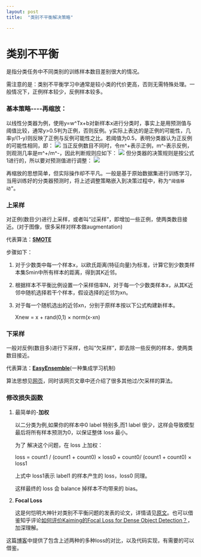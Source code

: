 ```yaml
---
layout: post
title:  "类别不平衡解决策略"

---
```


# 类别不平衡
是指分类任务中不同类别的训练样本数目差别很大的情况。

需注意的是：类别不平衡学习中通常是较小类的代价更高，否则无需特殊处理。一般情况下，正例样本较少，反例样本较多。

### 基本策略----**再缩放**：

以线性分类器为例，使用y=w^Tx+b对新样本x进行分类时，事实上是用预测值与阈值比较，通常y>0.5判为正例，否则反例。y实际上表达的是正例的可能性，几率y/(1-y)则反映了正例与反例可能性之比。若阈值为0.5，表明分类器认为正反例的可能性相同，即：
![]({{site.url}}/images/CNN/unbalance1.png)
当正反例数目不同时，令m^+表示正例，m^-表示反例，则观测几率是m^+/m^-，因此判断规则应如下：
![]({{site.url}}/images/CNN/unbalance2.png)
但分类器的决策规则是按公式1进行的，所以要对预测值进行调整：
![]({{site.url}}/images/CNN/unbalance3.png)

再缩放的思想简单，但实际操作却不平凡。一般是基于原始数据集进行训练学习，当用训练好的分类器预测时，将上述调整策略嵌入到决策过程中，称为`“阈值移动”`。


### 上采样
对正例(数目少)进行上采样，或者叫“过采样”，即增加一些正例，使两类数目接近。(对于图像，很多采样对样本做augmentation)

代表算法：[**SMOTE**](https://www.jair.org/index.php/jair/article/view/10302)

步骤如下：

1. 对于少数类中每一个样本x，以欧氏距离(特征向量)为标准，计算它到少数类样本集Smin中所有样本的距离，得到其K近邻。

2. 根据样本不平衡比例设置一个采样倍率N，对于每一个少数类样本x，从其K近邻中随机选择若干个样本，假设选择的近邻为xn。

3. 对于每一个随机选出的近邻xn，分别于原样本按以下公式构建新样本。

	Xnew = x + rand(0,1) × norm(x-xn)


### 下采样
一般对反例(数目多)进行下采样，也叫“欠采样”，即去除一些反例的样本，使两类数目接近。

代表算法：[**EasyEnsemble**](https://ieeexplore.ieee.org/abstract/document/4717268/)(一种集成学习机制)

算法思想见[网页](http://lib.csdn.net/article/machinelearning/41294)，同时该网页文章中还介绍了很多其他过/欠采样的算法。

### 修改损失函数

1. 最简单的-**加权**

	以二分类为例,如果你的样本中0 label 特别多,而1 label 很少，这样会导致模型最后将所有样本预测为0，以保证整体 loss 最小。
	 
	为了 解决这个问题，在 loss 上加权：

	loss  = count1 / (count1 + count0) × loss0 + count0/ (count1 + count0) × loss1
	 
	上式中 loss1表示 label1 的样本产生的 loss，loss0 同理。
	 
	这样最终的 loss 会 balance 掉样本不均带来的 bias。

2. **Focal Loss**

	这是何恺明大神针对类别不平衡问题的发表的论文，详情请见[原文](https://arxiv.org/abs/1708.02002)。也可以借鉴知乎评论[如何评价Kaiming的Focal Loss for Dense Object Detection？](https://www.zhihu.com/question/63581984)，加深理解。

这篇[博客](https://blog.csdn.net/weixin_35653315/article/details/78327408)中提供了包含上述两种的多种loss的对比，以及代码实现，有需要的可以借鉴。